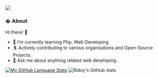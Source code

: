 ![](https://komarev.com/ghpvc/?username=EvanKhanEmon&color=blue)


### � About
Hi there! 👋
- 🌱 I’m currently learning Php, Web Developing 
- 🏄‍ Actively contributing to various organisations and Open-Source Projects.
- 💬 Ask me about anything related  web developing .


[![My GitHub Language Stats](https://github-readme-stats.vercel.app/api/top-langs/?username=EvanKhanEmon&langs_count=5&theme=tokyonight)]()
![Ridoy's GitHub stats](https://github-readme-stats.vercel.app/api?username=EvanKhanEmon&show_icons=true&theme=radical)


<!---
EvanKhanEmon/EvanKhanEmon is a ✨ special ✨ repository because its `README.md` (this file) appears on your GitHub profile.
You can click the Preview link to take a look at your changes.
--->
